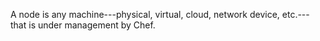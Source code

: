 A node is any machine---physical, virtual, cloud, network device,
etc.---that is under management by Chef.